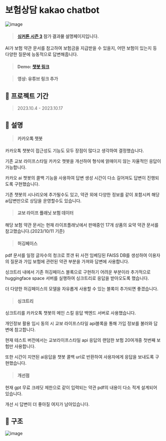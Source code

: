 # 보험상담 kakao chatbot

![image](https://github.com/ldh-Hoon/SyncTree_kakao_chatbot/assets/139981434/48d14936-79bc-4cbc-9deb-253837d7ba3d)

> #### [싱커톤 시즌 3](https://www.synctree101.com/syncathon/main) 참가 결과물 설명페이지입니다.

AI가 보험 약관 문서를 참고하여 보험금을 지급받을 수 있을지, 어떤 보험이 있는지 등 다양한 질문에 능동적으로 답변해줍니다.

> #### Demo: [챗봇 링크](http://pf.kakao.com/_xoxmZCG/chat)

> #### 영상: 유튜브 링크 추가

## 📆 프로젝트 기간 

> 2023.10.4 - 2023.10.17


## 🔎 설명

> #### 카카오톡 챗봇

카카오톡 챗봇이 접근성도 기능도 모두 장점이 많다고 생각하여 결정했습니다.

기존 교보 라이프스타일 카카오 챗봇을 개선하여 형식에 얽매이지 않는 자율적인 응답이 가능합니다.

카카오 ai 챗봇의 콜백 기능을 사용하여 답변 생성 시간이 다소 길어져도 답변이 진행되도록 구현했습니다.

기존 챗봇의 시나리오에 추가될수도 있고, 약관 외에 다양한 정보를 같이 포함시켜 해당 ai답변만으로 상담을 운영할수도 있습니다.


> #### 교보 라이프 플래닛 보험 데이터

해당 보험 약관 문서는 현재 라이프플래닛에서 판매중인 17개 상품의 요약 약관 문서를 참고했습니다.(2023/10/11 기준)

> #### 허깅페이스

pdf 문서를 일정 글자수의 청크로 쪼갠 뒤 사전 임베딩된 FAISS DB를 생성하여 이용자의 질문과 가입 보험에 관련된 약관 부분을 가져와 답변에 사용합니다. 

싱크트리 내에서 기존 허깅페이스 블록으로 구현하기 어려운 부분이라 추가적으로 huggingface space 서버를 실행하여 싱크트리로 응답을 받아오도록 했습니다. 

더 다양한 허깅페이스의 모델을 자유롭게 사용할 수 있는 블록이 추가되면 좋겠습니다.

> #### 싱크트리

싱크트리를 카카오톡 챗봇의 메인 스킬 응답 백엔드 서버로 사용했습니다.

개인정보 활용 임시 동의 시 교보 라이프스타일 api블록을 통해 가입 정보를 불러와 답변에 참고합니다.

현재 테스트 버전에서는 교보라이프스타일 api 응답의 랜덤한 보험 20여개중 첫번째 보험만 사용합니다.

또한 시간이 지연된 ai응답을 챗봇 콜백 url로 반환하여 사용자에게 응답을 보내도록 구현했습니다. 

> #### 개선점

현재 gpt 무료 크레딧 제한으로 같이 입력되는 약관 pdf의 내용이 다소 적게 설계되어 있습니다. 

개선 시 답변이 더 좋아질 여지가 남아있습니다.

## 🔨 구조
![image](https://github.com/ldh-Hoon/Chatbot_Mbti_Test/assets/139981434/ce5bdf3b-cd01-4b90-b582-6de72aff0c86)


